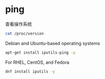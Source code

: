 # ping

查看操作系统

```bash
cat /proc/version
```

Debian and Ubuntu-based operating systems

```bash
apt-get install iputils-ping -y
```

For RHEL, CentOS, and Fedora

```bash
dnf install iputils -y
```
